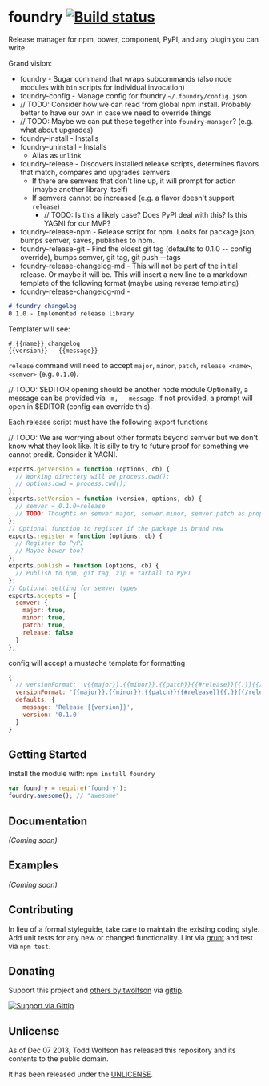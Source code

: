 # foundry [![Build status](https://travis-ci.org/twolfson/foundry.png?branch=master)](https://travis-ci.org/twolfson/foundry)

Release manager for npm, bower, component, PyPI, and any plugin you can write

Grand vision:

- foundry - Sugar command that wraps subcommands (also node modules with `bin` scripts for individual invocation)
- foundry-config - Manage config for foundry `~/.foundry/config.json`
- // TODO: Consider how we can read from global npm install. Probably better to have our own in case we need to override things
- // TODO: Maybe we can put these together into `foundry-manager`? (e.g. what about upgrades)
- foundry-install - Installs
- foundry-uninstall - Installs
    - Alias as `unlink`
- foundry-release - Discovers installed release scripts, determines flavors that match, compares and upgrades semvers.
    - If there are semvers that don't line up, it will prompt for action (maybe another library itself)
    - If semvers cannot be increased (e.g. a flavor doesn't support `release`)
        - // TODO: Is this a likely case? Does PyPI deal with this? Is this YAGNI for our MVP?
- foundry-release-npm - Release script for npm. Looks for package.json, bumps semver, saves, publishes to npm.
- foundry-release-git - Find the oldest git tag (defaults to 0.1.0 -- config override), bumps semver, git tag, git push --tags
- foundry-release-changelog-md - This will not be part of the initial release. Or maybe it will be. This will insert a new line to a markdown template of the following format (maybe using reverse templating)
- foundry-release-changelog-md -

```markdown
# foundry changelog
0.1.0 - Implemented release library
```

Templater will see:

```
# {{name}} changelog
{{version}} - {{message}}
```

`release` command will need to accept `major`, `minor`, `patch`, `release <name>`, `<semver>` (e.g. `0.1.0`).

// TODO: $EDITOR opening should be another node module
Optionally, a message can be provided via `-m, --message`. If not provided, a prompt will open in $EDITOR (config can override this).

Each release script must have the following export functions

// TODO: We are worrying about other formats beyond semver but we don't know what they look like. It is silly to try to future proof for something we cannot predit. Consider it YAGNI.

```js
exports.getVersion = function (options, cb) {
  // Working directory will be process.cwd();
  // options.cwd = process.cwd();
};
exports.setVersion = function (version, options, cb) {
  // semver = 0.1.0+release
  // TODO: Thoughts on semver.major, semver.minor, semver.patch as properties?
};
// Optional function to register if the package is brand new
exports.register = function (options, cb) {
  // Register to PyPI
  // Maybe bower too?
};
exports.publish = function (options, cb) {
  // Publish to npm, git tag, zip + tarball to PyPI
};
// Optional setting for semver types
exports.accepts = {
  semver: {
    major: true,
    minor: true,
    patch: true,
    release: false
  }
};
```

config will accept a mustache template for formatting

```js
{
  // versionFormat: 'v{{major}}.{{minor}}.{{patch}}{{#release}}{{.}}{{/release}}'
  versionFormat: '{{major}}.{{minor}}.{{patch}}{{#release}}{{.}}{{/release}}',
  defaults: {
    message: 'Release {{version}}',
    version: '0.1.0'
  }
}
```

## Getting Started
Install the module with: `npm install foundry`

```javascript
var foundry = require('foundry');
foundry.awesome(); // "awesome"
```

## Documentation
_(Coming soon)_

## Examples
_(Coming soon)_

## Contributing
In lieu of a formal styleguide, take care to maintain the existing coding style. Add unit tests for any new or changed functionality. Lint via [grunt](https://github.com/gruntjs/grunt) and test via `npm test`.

## Donating
Support this project and [others by twolfson][gittip] via [gittip][].

[![Support via Gittip][gittip-badge]][gittip]

[gittip-badge]: https://rawgithub.com/twolfson/gittip-badge/master/dist/gittip.png
[gittip]: https://www.gittip.com/twolfson/

## Unlicense
As of Dec 07 2013, Todd Wolfson has released this repository and its contents to the public domain.

It has been released under the [UNLICENSE][].

[UNLICENSE]: UNLICENSE
